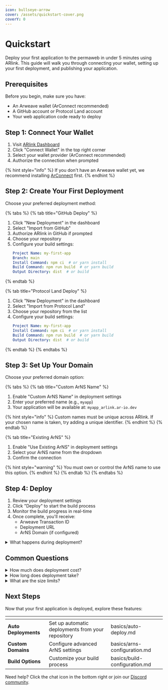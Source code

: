 ```yaml
---
icon: bullseye-arrow
cover: /assets/quickstart-cover.png
coverY: 0
---
```


# Quickstart

Deploy your first application to the permaweb in under 5 minutes using ARlink. This guide will walk you through connecting your wallet, setting up your first deployment, and publishing your application.

## Prerequisites

Before you begin, make sure you have:
- An Arweave wallet (ArConnect recommended)
- A GitHub account or Protocol Land account
- Your web application code ready to deploy

## Step 1: Connect Your Wallet

1. Visit [ARlink Dashboard](https://arlink.dev)
2. Click "Connect Wallet" in the top right corner
3. Select your wallet provider (ArConnect recommended)
4. Authorize the connection when prompted

{% hint style="info" %}
If you don't have an Arweave wallet yet, we recommend installing [ArConnect](https://arconnect.io) first.
{% endhint %}

## Step 2: Create Your First Deployment

Choose your preferred deployment method:

{% tabs %}
{% tab title="GitHub Deploy" %}
1. Click "New Deployment" in the dashboard
2. Select "Import from GitHub"
3. Authorize ARlink in GitHub if prompted
4. Choose your repository
5. Configure your build settings:
   ```yaml
   Project Name: my-first-app
   Branch: main
   Install Command: npm ci  # or yarn install
   Build Command: npm run build  # or yarn build
   Output Directory: dist  # or build
   ```
{% endtab %}

{% tab title="Protocol Land Deploy" %}
1. Click "New Deployment" in the dashboard
2. Select "Import from Protocol Land"
3. Choose your repository from the list
4. Configure your build settings:
   ```yaml
   Project Name: my-first-app
   Install Command: npm ci  # or yarn install
   Build Command: npm run build  # or yarn build
   Output Directory: dist  # or build
   ```
{% endtab %}
{% endtabs %}

## Step 3: Set Up Your Domain

Choose your preferred domain option:

{% tabs %}
{% tab title="Custom ArNS Name" %}
1. Enable "Custom ArNS Name" in deployment settings
2. Enter your preferred name (e.g., `myapp`)
3. Your application will be available at: `myapp_arlink.ar-io.dev`

{% hint style="info" %}
Custom names must be unique across ARlink. If your chosen name is taken, try adding a unique identifier.
{% endhint %}
{% endtab %}

{% tab title="Existing ArNS" %}
1. Enable "Use Existing ArNS" in deployment settings
2. Select your ArNS name from the dropdown
3. Confirm the connection

{% hint style="warning" %}
You must own or control the ArNS name to use this option.
{% endhint %}
{% endtab %}
{% endtabs %}

## Step 4: Deploy

1. Review your deployment settings
2. Click "Deploy" to start the build process
3. Monitor the build progress in real-time
4. Once complete, you'll receive:
   - Arweave Transaction ID
   - Deployment URL
   - ArNS Domain (if configured)

<details>

<summary>What happens during deployment?</summary>

1. Your code is cloned from the repository
2. Dependencies are installed using your specified install command
3. Application is built using your build command
4. Built files are bundled and uploaded to Arweave
5. ArNS records are updated (if configured)
6. Your application becomes available on the permaweb

</details>

## Common Questions

<details>

<summary>How much does deployment cost?</summary>

Deployment costs are based on your built application size. You'll see the exact AR token amount before confirming deployment. Costs typically range from 0.1-1 AR for most applications.

</details>

<details>

<summary>How long does deployment take?</summary>

Most deployments complete in 2-5 minutes. Factors affecting deployment time:
- Repository size
- Build complexity
- Network conditions
- Arweave network speed

</details>

<details>

<summary>What are the size limits?</summary>

- Maximum build output: 10MB
- Build timeout: 10 minutes
- For larger applications, consider:
  - Optimizing assets
  - Using lazy loading
  - Implementing code splitting

</details>

## Next Steps

Now that your first application is deployed, explore these features:

<table data-view="cards"><thead><tr><th></th><th></th><th data-hidden data-card-target data-type="content-ref"></th></tr></thead><tbody>
<tr><td><strong>Auto Deployments</strong></td><td>Set up automatic deployments from your repository</td><td>basics/auto-deploy.md</td></tr>
<tr><td><strong>Custom Domains</strong></td><td>Configure advanced ArNS settings</td><td>basics/arns-configuration.md</td></tr>
<tr><td><strong>Build Options</strong></td><td>Customize your build process</td><td>basics/build-configuration.md</td></tr>
</tbody></table>

Need help? Click the chat icon in the bottom right or join our [Discord community](https://discord.gg/gxGTmUyBWp).
